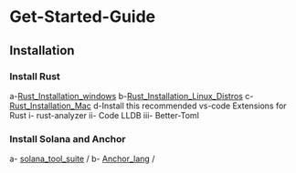 # Get-Started-Guide
  
 ## Installation
 
   ### Install Rust 
   
   a-[Rust_Installation_windows](https://docs.microsoft.com/en-us/windows/dev-environment/rust/setup)
   b-[Rust_Installation_Linux_Distros](https://www.rust-lang.org/tools/install)
   c-[Rust_Installation_Mac](https://www.rust-lang.org/tools/install)
   d-Install this recommended  vs-code Extensions for Rust
      i- rust-analyzer
      ii- Code LLDB
      iii- Better-Toml
      
  ### Install Solana and Anchor
    
   a- [solana_tool_suite](https://docs.solana.com/cli/install-solana-cli-tools) /
   b- [Anchor_lang](https://www.anchor-lang.com/docs/installation#anchor) /

    
